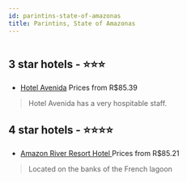 ```yaml
---
id: parintins-state-of-amazonas
title: Parintins, State of Amazonas
---
```


<center><img src="https://static.hotelurbano.com/reservas/prod0/9/9313/5abc04b6ef180_hotel-avenida.png" alt="" /></center>


##  3 star hotels - ⭐️⭐️⭐️

-    [Hotel Avenida](https://us.hurb.com/hotels/parintins/hotel-avenida-9313?cmp=18055) Prices from R$85.39
   > Hotel Avenida has a very hospitable staff.

##  4 star hotels - ⭐️⭐️⭐️⭐️

-    [Amazon River Resort Hotel ](https://us.hurb.com/hotels/parintins/hotel-amazon-river-9319?cmp=18055) Prices from R$85.21
   > Located on the banks of the French lagoon
